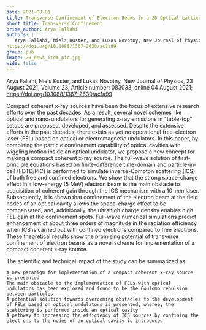 ```yaml
---
date: 2021-08-01
title: Transverse Confinement of Electron Beams in a 2D Optical Lattice for Compact Coherent X-Ray Sources
short_title: Transverse Confinement
prime_author: Arya Fallahi
authors: |
   Arya Fallahi, Niels Kuster, and Lukas Novotny, New Journal of Physics, 23 August 2021, Volume 23, Article number: 083033, online 04 August 2021
https://doi.org/10.1088/1367-2630/ac1a99
group: pub
image: 20_news_item_pic.jpg
wide: false
---
```

Arya Fallahi, Niels Kuster, and Lukas Novotny, New Journal of Physics, 23 August 2021, Volume 23, Article number: 083033, online 04 August 2021; https://doi.org/10.1088/1367-2630/ac1a99

Compact coherent x-ray sources have been the focus of extensive research efforts over the past decades. As a result, several novel schemes like optical and nano-undulators for generating x-ray emissions in "table-top" setups are proposed, developed, and assessed. Despite the extensive efforts in the past decades, there exists as yet no operational free-electron laser (FEL) based on optical or electromagnetic undulators. In this paper, by combining the particle confinement capability of optical cavities with wiggling motion inside an optical undulator, we propose a new concept for making a compact coherent x-ray source. The full-wave solution of first-principle equations based on finite-difference time-domain and particle-in-cell (FDTD/PIC) is performed to simulate inverse-Compton scattering (ICS) of both free and confined electrons. We show that the strong space-charge effect in a low-energy (5 MeV) electron beam is the main obstacle to acquisition of coherent gain through the ICS mechanism with a 10-mm laser. Subsequently, it is shown that confinement of the electron beam at the field nodes of an optical cavity allows the space-charge effect to be compensated, and, additionally, the ultrahigh charge density enables high FEL gain at the confinement spots. Full-wave numerical simulations predict enhancement of about three orders of magnitude in the radiation efficiency when ICS is carried out with confined electrons compared to free electrons. These theoretical results show the promising potential of transverse confinement of electron beams as a novel scheme for implementation of a compact coherent x-ray source.

The scientific and technical impact of the study can be summarized as:

    A new paradigm for implementation of a compact coherent x-ray source is presented
    The main obstacle to the implementation of FELs with optical undulators has been explored and found to be the Coulomb repulsion between particles
    A potential solution towards overcoming obstacles to the development of FELs based on optical undulators is presented, whereby the scattering is performed inside an optical cavity
    A pathway to increasing the efficiency of ICS sources by confining the electrons to the nodes of an optical cavity is introduced

